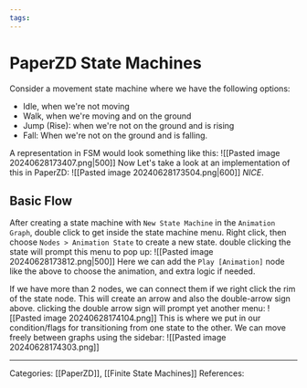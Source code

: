```yaml
---
tags:
---
```

# PaperZD State Machines
Consider a movement state machine where we have the following options:
- Idle, when we're not moving
- Walk, when we're moving and on the ground
- Jump (Rise): when we're not on the ground and is rising
- Fall: When we're not on the ground and is falling.

A representation in FSM would look something like this:
![[Pasted image 20240628173407.png|500]]
Now Let's take a look at an implementation of this in PaperZD:
![[Pasted image 20240628173504.png|600]]
_NICE_. 

## Basic Flow
After creating a state machine with `New State Machine` in the `Animation Graph`, double click to get inside the state machine menu. Right click, then choose `Nodes > Animation State` to create a new state. double clicking the state will prompt this menu to pop up:
![[Pasted image 20240628173812.png|500]]
Here we can add the `Play [Animation]` node like the above to choose the animation, and extra logic if needed.

If we have more than 2 nodes, we can connect them if we right click the rim of the state node. This will create an arrow and also the double-arrow sign above. clicking the double arrow sign will prompt yet another menu:
![[Pasted image 20240628174104.png]]
This is where we put in our condition/flags for transitioning from one state to the other. We can move freely between graphs using the sidebar:
![[Pasted image 20240628174303.png]]



---
Categories: [[PaperZD]], [[Finite State Machines]]
References:
